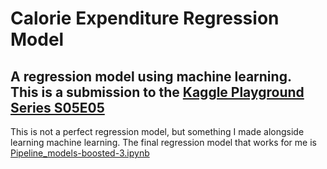 # Calorie Expenditure Regression Model
A regression model using machine learning.  
This is a submission to the [Kaggle Playground Series S05E05](https://www.kaggle.com/competitions/playground-series-s5e5)
---
This is not a perfect regression model, but something I made alongside learning machine learning.
The final regression model that works for me is [Pipeline_models-boosted-3.ipynb](./Pipeline_models-boosted-3.ipynb)
